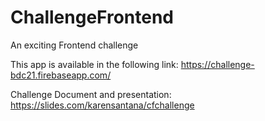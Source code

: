 # ChallengeFrontend
An exciting Frontend challenge 

This app is available in the following link:
https://challenge-bdc21.firebaseapp.com/

Challenge Document and presentation:
https://slides.com/karensantana/cfchallenge
